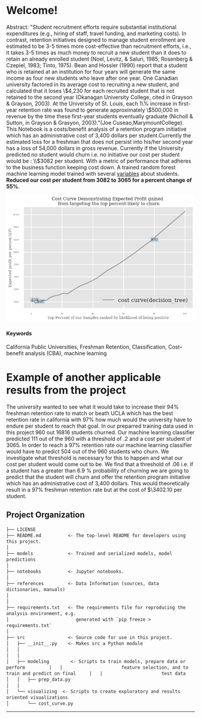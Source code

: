
# Welcome! 

Abstract: "Student recruitment efforts require substantial institutional expenditures (e.g., hiring of staff, travel funding, and marketing costs). In contrast, retention initiatives designed to manage student enrollment are estimated to be 3-5 times more cost-effective than recruitment efforts, i.e., it takes 3-5 times as much money to recruit a new student than it does to retain an already enrolled student (Noel, Levitz, & Saluri, 1985; Rosenberg & Czepiel, 1983; Tinto, 1975). Bean and Hossler (1990) report that a student who is retained at an institution for four years will generate the same income as four new students who leave after one year. One Canadian university factored in its average cost to recruiting a new student, and calculated that it loses \\$4,230 for each recruited student that is not retained to the second year (Okanagan University College, cited in Grayson & Grayson, 2003). At the University of St. Louis, each 1\% increase in first-year retention rate was found to generate approximately \$500,000 in revenue by the time these first-year students eventually graduate (Nicholl & Sutton, in Grayson & Grasyon, 2003)."(Joe Cuseao,MarymountCollege). This Notebook is a costs/benefit analysis of a retention program initiative which has an administrative cost of 3,400 dollars per student.Currently the estimated loss for a freshman that does not persist into his/her second year has a loss of 54,000 dollars in gross revenue.  Currently if the University predicted no student would churn i.e. no initiative our cost per student would be : \\$3082 per student. With a metric of performance that adheres to the business function keeping cost down. A trained random forest machine learning model trained with several [variables](https://github.com/clazaro97chosen/CSU_CostBenefit_Analysis/blob/master/references/Data_Dictionary.txt) about students. **Reduced our cost per student from 3082 to 3065 for a percent change of 55%**.

![alt test](images/costcurve.png)

#### Keywords
California Public Universities, Freshman Retention, Classification, Cost–benefit analysis (CBA), machine learning


# Example of another applicable results from the project
The university wanted to see what it would take to increase their 94% freshman retention rate to match or beath UCLA which has the best retention rate in california with 97% how much would the university have to endure per student to reach that goal. In our preparred training data used in this project 960 out 16816 students churned. Our machine learning classifier predicted 111 out of the 960 with a threshold of .2 and a cost per student of 3065. In order to reach a 97% retention rate our machine learning classifier would have to predict 504 out of the 960 students who churn. We investigate what threshold is necessary for this to happen and what our cost per student would come out to be. We find that a threshold of .06 i.e. if a student has a greater than 6.9 % probability of churning we are going to predict that the student will churn and offer the retention program initiative which has an administrative cost of 3,400 dollars. This would theoretically result in a 97% freshman retention rate but at the cost of $\\3402.10 per student.


Project Organization
------------

    ├── LICENSE
    ├── README.md          <- The top-level README for developers using this project.
    │
    ├── models             <- Trained and serialized models, model predictions
    │
    ├── notebooks          <- Jupyter notebooks.
    │
    ├── references         <- Data Information (sources, data dictionaries, manuals)
    │
    │
    ├── requirements.txt   <- The requirements file for reproducing the analysis environment, e.g.
    │                         generated with `pip freeze > requirements.txt`
    │
    ├── src                <- Source code for use in this project.
    │   ├── __init__.py    <- Makes src a Python module
    │   │
    │   │
    │   ├── modeling        <- Scripts to train models, prepare data or perform         |   |                      feature selection, and to train and predict on final     |   |                      test data         
    │   │   ├── prep_data.py
    │   │
    │   └── visualizing  <- Scripts to create exploratory and results oriented visualizations
    │       └── cost_curve.py 
    
    


--------
